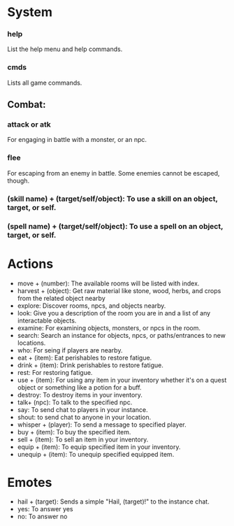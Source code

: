 # System

### help
List the help menu and help commands.

### cmds
Lists all game commands.

## Combat:
### attack or atk
For engaging in battle with a monster, or an npc.

### flee
For escaping from an enemy in battle. Some enemies cannot be escaped, though.

### (skill name) + (target/self/object): To use a skill on an object, target, or self.
### (spell name) + (target/self/object): To use a spell on an object, target, or self.

# Actions

- move + (number): The available rooms will be listed with index.
- harvest + (object): Get raw material like stone, wood, herbs, and crops from the related object nearby
- explore: Discover rooms, npcs, and objects nearby.
- look: Give you a description of the room you are in and a list of any interactable objects.
- examine: For examining objects, monsters, or npcs in the room.
- search: Search an instance for objects, npcs, or paths/entrances to new locations.
- who: For seing if players are nearby.
- eat + (item): Eat perishables to restore fatigue.
- drink + (item): Drink perishables to restore fatigue.
- rest: For restoring fatigue.
- use + (item): For using any item in your inventory whether it's on a quest object or something like a potion for a buff.
- destroy: To destroy items in your inventory.
- talk+ (npc): To talk to the specified npc.
- say: To send chat to players in your instance.
- shout: to send chat to anyone in your location.
- whisper + (player): To send a message to specified player.
- buy + (item): To buy the specified item.
- sell + (item): To sell an item in your inventory.
- equip + (item): To equip specified item in your inventory.
- unequip + (item): To unequip specified equipped item.

# Emotes

- hail + (target): Sends a simple "Hail, (target)!" to the instance chat.
- yes: To answer yes
- no: To answer no
